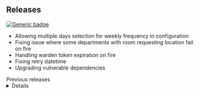 ## Releases

[![Generic badge](https://img.shields.io/badge/Version-1.1.1-<COLOR>.svg)](https://wavemark.atlassian.net/wiki/spaces/APP1/pages/55052188/R8.19.6.0+Communication)

* Allowing multiple days selection for weekly frequency in configuration
* Fixing issue where some departments with room requesting location fail on fire
* Handling warden token expiration on fire
* Fixing retry datetime
* Upgrading vulnerable dependencies

<summary>Previous releases</summary>

<details>

[![Generic badge](https://img.shields.io/badge/Version-1.1.0-<COLOR>.svg)](https://wavemark.atlassian.net/wiki/spaces/APP1/pages/4305916/R8.19)

* Added task run log report
* Enhanced email UI
* Added task update log

[![Generic badge](https://img.shields.io/badge/Version-1.0.0-<COLOR>.svg)](https://wavemark.atlassian.net/wiki/spaces/APP1/pages/4305823/R8.17)

🎉 The beginning of WaveMark Task Scheduler

</details>